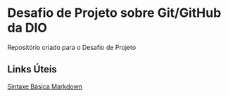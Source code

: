 # Desafio de Projeto sobre Git/GitHub da DIO
Repositório criado para o Desafio de Projeto


## Links Úteis

[Sintaxe Básica Markdown](https://www.markdownguide.org/basic-syntax/)
